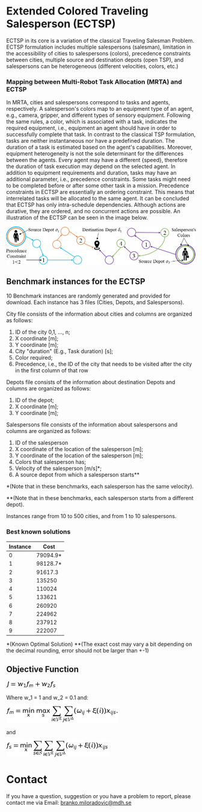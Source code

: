 # Extended Colored Traveling Salesperson (ECTSP)

ECTSP in its core is a variation of the classical Traveling Salesman Problem. ECTSP formulation includes multiple salespersons (salesman), limitation in the accessibility of cities to salespersons (colors), precedence constraints between cities, multiple source and destination depots (open TSP), and salespersons can be heterogeneous (different velocities, colors, etc.) 

### Mapping between Multi-Robot Task Allocation (MRTA) and ECTSP
In MRTA, cities and salespersons correspond to tasks and agents, respectively. A salesperson's colors map to an equipment type of an agent, e.g., camera, gripper, and different types of sensory equipment. Following the same rules, a color, which is associated with a task, indicates the required equipment, i.e., equipment an agent should have in order to successfully complete that task. In contrast to the classical TSP formulation, tasks are neither instantaneous nor have a predefined duration. The duration of a task is estimated based on the agent's capabilities. Moreover, equipment heterogeneity is not the sole determinant for the differences between the agents. Every agent may have a different {speed}, therefore the duration of task execution may depend on the selected agent. In addition to equipment requirements and duration, tasks may have an additional parameter, i.e., precedence constraints. Some tasks might need to be completed before or after some other task in a mission. Precedence constraints in ECTSP are essentially an ordering constraint. This means that interrelated tasks will be allocated to the same agent. It can be concluded that ECTSP has only intra-schedule dependencies. Although actions are durative, they are ordered, and no concurrent actions are possible. An illustration of the ECTSP can be seen in the image below.

![An illustration of ECTSP ](https://github.com/mdh-planner/ECTSP/blob/master/ECTSP_Illustration2.png)
## Benchmark instances for the ECTSP
10 Benchmark instances are randomly generated and provided for download. Each instance has 3 files (Cities, Depots, and Salespersons). 

City file consists of the information about cities and columns are organized as follows:

 1. ID of the city 0,1, ..., n;
 2. X coordinate [m];
 3. Y coordinate [m];
 4. City "duration" (E.g., Task duration) [s];
 5. Color required;
 6. Precedence, i.e., the ID of the city that needs to be visited after the city in the first column of that row

Depots file consists of the information about destination Depots and columns are organized as follows:

 1. ID of the depot;
 2. X coordinate [m];
 3. Y coordinate [m];

Salespersons file consists of the information about salespersons and columns are organized as follows:

 1. ID of the salesperson
 2. X coordinate of the location of the salesperson [m];
 3. Y coordinate of the location of the salesperson [m];
 4. Colors that salesperson has;
 5. Velocity of the salesperson [m/s]*;
 6. A source depot from which a salesperson starts**


*(Note that in these benchmarks, each salesperson has the same velocity).

**(Note that in these benchmarks, each salesperson starts from a different depot).

Instances range from 10 to 500 cities, and from 1 to 10 salespersons.

### Best known solutions
|Instance| Cost  |
|--|--|
| 0 |  79094.9* |
|1|98128.7*|
| 2 | 91617.3 |
|3|135250|
| 4 | 110024 |
|5|133621|
| 6 | 260920 |
|7|224962|
| 8 | 237912 |
|9|222007|

*(Known Optimal Solution)
**(The exact cost may vary a bit depending on the decimal rounding, error should not be larger than +-1)

## Objective Function

![Obj. Function](https://github.com/mdh-planner/ECTSP/blob/master/eq1.png)

Where w_1 = 1 and w_2 = 0.1 and:

![minMax](https://github.com/mdh-planner/ECTSP/blob/master/eq2.png)

and

![minSum](https://github.com/mdh-planner/ECTSP/blob/master/eq3.png)

# Contact
If you have a question, suggestion or you have a problem to report, please contact me via Email: branko.miloradovic@mdh.se
